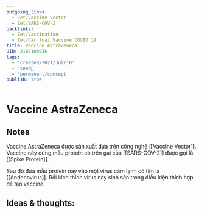 ```yaml
---
outgoing_links:
  - Zet/Vaccine Vector
  - Zet/SARS-COV-2
backlinks:
  - Zet/Vaccination
  - Zet/Các loại Vaccine COVID 19
title: Vaccine AstraZeneca
UID: 2107100936
tags:
  - 'created/2021/Jul/10'
  - 'seed🥜'
  - 'permanent/concept'
publish: True
---
```

# Vaccine AstraZeneca

## Notes
Vaccine AstraZeneca được sản xuất dựa trên công nghệ [[Vaccine Vector]]. Vaccine này dùng mẫu protein có trên gai của [[SARS-COV-2]] được gọi là [[Spike Protein]]. 

Sau đó đưa mẫu protein này vào một virus cảm lạnh có tên là [[Andenovirus]]. Rồi kích thích virus này sinh sản trong điều kiện thích hợp để tạo vaccine.

## Ideas & thoughts:

